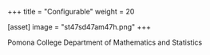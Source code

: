 +++
title = "Configurable"
weight = 20

[asset]
  image = "st47sd47am47h.png"
+++

Pomona College Department of Mathematics and Statistics
